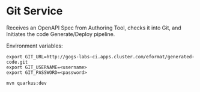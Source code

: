 # Git Service

Receives an OpenAPI Spec from Authoring Tool, checks it into Git, and Initiates the code Generate/Deploy pipeline.

Environment variables:
```
export GIT_URL=http://gogs-labs-ci.apps.cluster.com/eformat/generated-code.git
export GIT_USERNAME=<username>
export GIT_PASSWORD=<password>

mvn quarkus:dev
```

